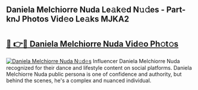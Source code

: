 ## Daniela Melchiorre Nuda Le𝚊k𝚎d N𝚞𝚍es - Part-knJ Photos Vid𝚎o Le𝚊ks MJKA2

# <h2><a href="http://fbftu8r.evod.top/?m=Daniela+Melchiorre+Nuda">🔗 👉🔴 Daniela Melchiorre Nuda Vid𝚎o Ph𝚘t𝚘s</a></h2>

[![Daniela Melchiorre Nuda N𝚞d𝚎s](https://i.imgur.com/8V9OHl7.gif)](http://fbftu8r.evod.top/?m=Daniela+Melchiorre+Nuda)
Influencer Daniela Melchiorre Nuda recognized for their dance and lifestyle content on social platforms. Daniela Melchiorre Nuda public persona is one of confidence and authority, but behind the scenes, he's a complex and nuanced individual. 
